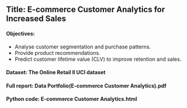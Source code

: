 ## Title: E-commerce Customer Analytics for Increased Sales

#### Objectives:
- Analyse customer segmentation and purchase patterns.
- Provide product recommendations.
- Predict customer lifetime value (CLV) to improve retention and sales.

#### Dataset: The Online Retail II UCI dataset
#### Full report: Data Portfolio(E-commerce Customer Analytics).pdf
#### Python code: E-commerce Customer Analytics.html
